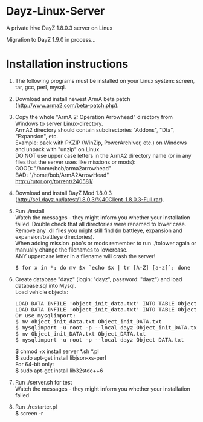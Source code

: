 Dayz-Linux-Server
=================

A private hive DayZ 1.8.0.3 server on Linux

Migration to DayZ 1.9.0 in process...

Installation instructions
=========================

1. The following programs must be installed on your Linux system: screen, tar, gcc, perl, mysql.

2. Download and install newest ArmA beta patch (http://www.arma2.com/beta-patch.php).

3. Copy the whole "ArmA 2: Operation Arrowhead" directory from Windows to server Linux-directory.<br>
   ArmA2 directory should contain subdirectories "Addons", "Dta", "Expansion", etc.<br>
   Example: pack with PKZIP (WinZip, PowerArchiver, etc.) on Windows and unpack with "unzip" on Linux.<br>
   DO NOT use upper case letters in the ArmA2 directory name (or in any files that the server uses 
   like missions or mods):<br>
   GOOD: "/home/bob/arma2arrowhead"<br>
   BAD:  "/home/bob/ArmA2ArrowHead"<br>
   http://rutor.org/torrent/240581/

3. Download and install DayZ Mod 1.8.0.3 (http://se1.dayz.nu/latest/1.8.0.3/%40Client-1.8.0.3-Full.rar).

4. Run ./install<br>
   Watch the messages - they might inform you whether your installation
   failed. Double check that all directories were renamed to lower case.
   Remove any .dll files you might still find (in battleye, expansion and
   expansion/battleye directories).<br>
   When adding mission .pbo's or mods remember to run ./tolower again or
   manually change the filenames to lowercase.<br> ANY uppercase letter in
   a filename will crash the server!<br>
   <pre>$ for x in *; do mv $x `echo $x | tr [A-Z] [a-z]`; done</pre>

5. Create database "dayz" (login: "dayz", password: "dayz") and load database.sql into Mysql.<br>
   Load vehicle objects:
   <pre>LOAD DATA INFILE 'object_init_data.txt' INTO TABLE Object_init_DATA;
   LOAD DATA INFILE 'object_init_data.txt' INTO TABLE Object_DATA;
   Or use mysqlimport:
   $ mv object_init_data.txt Object_init_DATA.txt
   $ mysqlimport -u root -p --local dayz Object_init_DATA.txt  
   $ mv Object_init_DATA.txt Object_DATA.txt
   $ mysqlimport -u root -p --local dayz Object_DATA.txt
   </pre>
   $ chmod +x install server *.sh *.pl<br>
   $ sudo apt-get install libjson-xs-perl<br>
   For 64-bit only:<br>
   $ sudo apt-get install lib32stdc++6 

6. Run ./server.sh for test<br>
   Watch the messages - they might inform you whether your installation failed.

7. Run ./restarter.pl<br>
   $ screen -r




